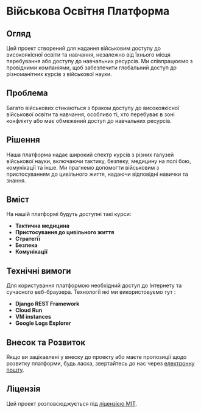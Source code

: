 # Військова Освітня Платформа

## Огляд

Цей проект створений для надання військовим доступу до високоякісної освіти та навчання, незалежно від їхнього місця перебування або доступу до навчальних ресурсів. Ми співпрацюємо з провідними компаніями, щоб забезпечити глобальний доступ до різноманітних курсів з військової науки.

## Проблема

Багато військових стикаються з браком доступу до високоякісної військової освіти та навчання, особливо ті, хто перебуває в зоні конфлікту або має обмежений доступ до навчальних ресурсів.

## Рішення

Наша платформа надає широкий спектр курсів з різних галузей військової науки, включаючи тактику, безпеку, медицину на полі бою, комунікації та інше. Ми прагнемо допомогти військовим з пристосуванням до цивільного життя, надаючи відповідні навички та знання.

## Вміст

На нашій платформі будуть доступні такі курси:

- **Тактична медицина**
- **Пристосування до цивільного життя**
- **Стратегії**
- **Безпека**
- **Комунікації**

## Технічні вимоги

Для користування платформою необхідний доступ до Інтернету та сучасного веб-браузера.
Технології які ми використовуємо тут :

- **Django REST Framework**
- **Cloud Run**
- **VM instances**
- **Google Logs Explorer**

## Внесок та Розвиток

Якщо ви зацікавлені у внеску до проекту або маєте пропозиції щодо розвитку платформи, будь ласка, звертайтесь до нас через [електронну пошту](mailto:info@militaryeducationplatform.com).

## Ліцензія

Цей проект розповсюджується під [ліцензією MIT](LICENSE).
